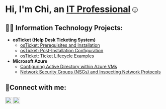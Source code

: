 <h1>Hi, I'm Chi, an <a href="https://linkedin.com/in/chivue">IT Professional</a>☺</h1>

<h2>👨‍💻 Information Technology Projects:</h2>

- <b>osTicket (Help Desk Ticketing System)</b>
  - [osTicket: Prerequisites and Installation](https://github.com/ChiVue/osticket-prereqs)
  - [osTicket: Post-Installation Configuration](https://github.com/ChiVue/post-install-config)
  - [osTicket: Ticket Lifecycle Examples](https://github.com/ChiVue/ticket-lifecycle)
- <b>Microsoft Azure</b>
  - [Configuring Active Directory within Azure VMs](https://github.com/ChiVue/configure-ad)
  - [Network Security Groups (NSGs) and Inspecting Network Protocols](https://github.com/ChiVue/azure-network-protocols)

<h2>🤳Connect with me:</h2>

[<img align="left" alt="Chi | LinkedIn" width="22px" src="https://cdn.jsdelivr.net/npm/simple-icons@v3/icons/linkedin.svg" />][linkedin]
[<img align="left" alt="Chi | Instagram" width="22px" src="https://cdn.jsdelivr.net/npm/simple-icons@v3/icons/instagram.svg" />][instagram]

[instagram]: https://www.instagram.com/Chi
[linkedin]: https://linkedin.com/in/chivue
